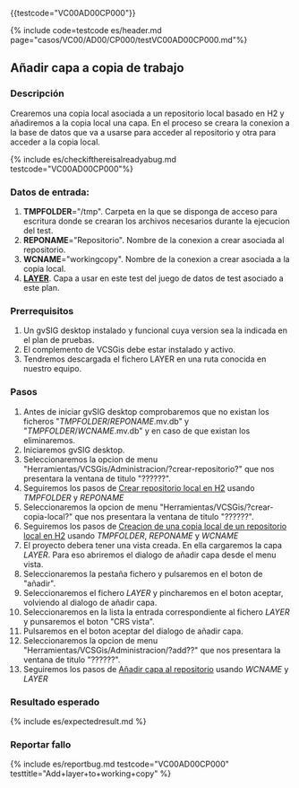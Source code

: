 {{testcode="VC00AD00CP000"}}

{% include code=testcode es/header.md page="casos/VC00/AD00/CP000/testVC00AD00CP000.md"%}

## Añadir capa a copia de trabajo

### Descripción

Crearemos una copia local asociada a un repositorio local basado en H2 y añadiremos a la copia local 
una capa. En el proceso se creara la conexion a la base de datos que va a usarse para acceder al repositorio y
otra para acceder a la copia local.

{% include es/checkifthereisalreadyabug.md testcode="VC00AD00CP000"%}

### Datos de entrada:

1. **TMPFOLDER**="/tmp". Carpeta en la que se disponga de acceso para escritura donde
   se crearan los archivos necesarios durante la ejecucion del test.
4. **REPONAME**="Repositorio". Nombre de la conexion a crear asociada al repositorio.
5. **WCNAME**="workingcopy". Nombre de la conexion a crear asociada a la copia local. 
6. **[LAYER](../../data/layer.csv)**. Capa a usar en este test del juego de datos de test asociado a este plan. 

### Prerrequisitos

1. Un gvSIG desktop instalado y funcional cuya version sea la indicada en el plan de pruebas.
2. El complemento de VCSGis debe estar instalado y activo.
3. Tendremos descargada el fichero LAYER en una ruta conocida en nuestro equipo.

### Pasos

1. Antes de iniciar gvSIG desktop comprobaremos que no existan los ficheros "*TMPFOLDER*/*REPONAME*.mv.db" y
   "*TMPFOLDER*/*WCNAME*.mv.db" y en caso de que existan los eliminaremos.
2. Iniciaremos gvSIG desktop.
3. Seleccionaremos la opcion de menu "Herramientas/VCSGis/Administracion/?crear-repositorio?" que nos
   presentara la ventana de titulo "??????".
4. Seguiremos los pasos de [Crear repositorio local en H2](../../LB00/PR000_create_dbconnection/definition.md) 
   usando *TMPFOLDER* y *REPONAME*
5. Seleccionaremos la opcion de menu "Herramientas/VCSGis/?crear-copia-local?" que nos
   presentara la ventana de titulo "??????".
6. Seguiremos los pasos de [Creacion de una copia local de un repositorio local en H2](../../LB00/PR001_create_repo_h2/definition.md) 
   usando *TMPFOLDER*, *REPONAME* y *WCNAME*
7. El proyecto debera tener una vista creada. En ella cargaremos la capa *LAYER*. Para eso abriremos el dialogo de añadir capa desde el menu vista.
8. Seleccionaremos la pestaña fichero y pulsaremos en el boton de "añadir".
9. Seleccionaremos el fichero *LAYER* y pincharemos en el boton aceptar, volviendo al dialogo de añadir capa.
10. Seleccionaremos en la lista la entrada correspondiente al fichero *LAYER* y punsaremos el boton "CRS vista".
11. Pulsaremos en el boton aceptar del dialogo de añadir capa.
12. Seleccionaremos la opcion de menu "Herramientas/VCSGis/Administracion/?add??" que nos
    presentara la ventana de titulo "??????".
13. Seguiremos los pasos de [Añadir capa al repositorio](../../LB00/PR003_add_layer/definition.md) 
    usando *WCNAME* y *LAYER*

### Resultado esperado

{% include es/expectedresult.md %}

### Reportar fallo

{% include es/reportbug.md testcode="VC00AD00CP000" testtitle="Add+layer+to+working+copy" %}

